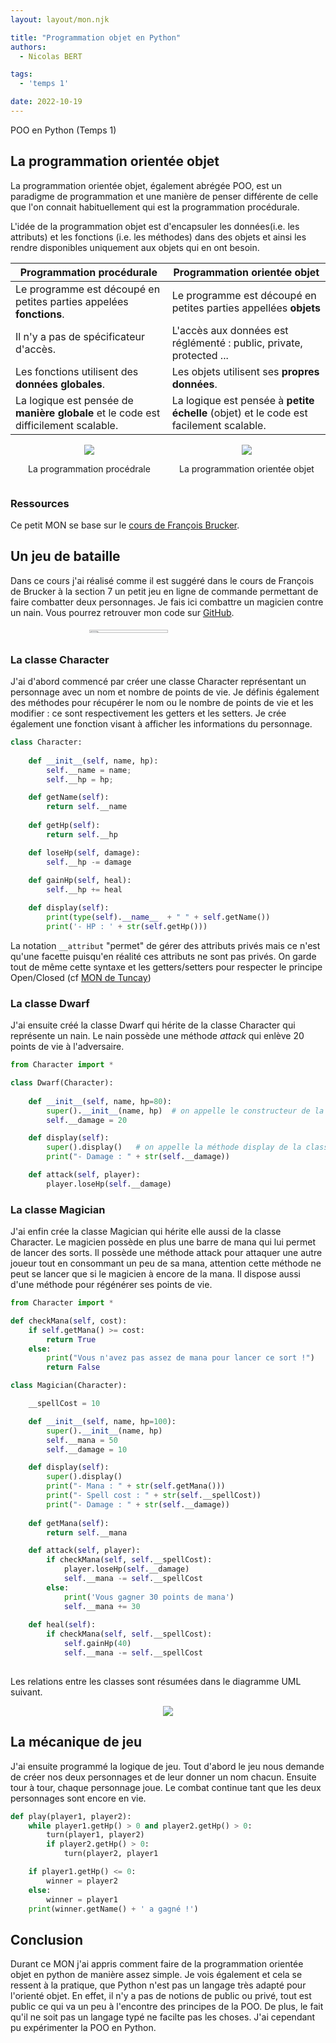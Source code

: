 ```yaml
---
layout: layout/mon.njk

title: "Programmation objet en Python"
authors:
  - Nicolas BERT

tags:
  - 'temps 1'

date: 2022-10-19
---
```


<!-- début résumé -->
POO en Python (Temps 1)
<!-- fin résumé -->

## La programmation orientée objet

La programmation orientée objet, également abrégée POO, est un paradigme de programmation et une manière de penser différente de celle que l'on connait habituellement qui est la programmation procédurale.

L'idée de la programmation objet est d'encapsuler les données(i.e. les attributs) et les fonctions (i.e. les méthodes) dans des objets et ainsi les rendre disponibles uniquement aux objets qui en ont besoin.

| **Programmation procédurale**                                                   | **Programmation orientée objet**                                                   |
|---------------------------------------------------------------------------------|------------------------------------------------------------------------------------|
| Le programme est découpé en petites parties appelées **fonctions**.             | Le programme est découpé en petites parties appellées **objets**                   |
| Il n'y a pas de spécificateur d'accès.                                          | L'accès aux données est réglémenté : public, private, protected ...                |
| Les fonctions utilisent des **données globales**.                                   | Les objets utilisent ses **propres données**.                                          |
| La logique est pensée de **manière globale** et le code est difficilement scalable. | La logique est pensée à **petite échelle** (objet) et le code est facilement scalable. |

<div style="display: flex; align-items: center;">
  <div style="width: 50%; display: flex; flex-direction: column; align-items: center;">
    <img src="./../images/procedurale.png" style="border: 0;" />
    <p>La programmation procédrale</p>
  </div>
  <div style="width: 50%; display: flex; flex-direction: column; align-items: center;">
    <img src="./../images/orientee-objet.png" style="border: 0;" />
    <p>La programmation orientée objet</p>
  </div>
</div>

### Ressources

Ce petit MON se base sur le [cours de François Brucker](https://francoisbrucker.github.io/cours_informatique/cours/algorithme-code-th%C3%A9orie/code/programmation-objet/).

## Un jeu de bataille

Dans ce cours j'ai réalisé comme il est suggéré dans le cours de François de Brucker à la section 7 un petit jeu en ligne de commande permettant de faire combatter deux personnages. Je fais ici combattre un magicien contre un nain. Vous pourrez retrouver mon code sur [GitHub](https://github.com/nbert71/POO-Python).

<div style="display: grid; place-items: center;">
  <img src="./../images/gandalf-gimli.png" style="width: 50%;" />
</div>

### La classe Character

J'ai d'abord commencé par créer une classe Character représentant un personnage avec un nom et nombre de points de vie. Je définis également des méthodes pour récupérer le nom ou le nombre de points de vie et les modifier : ce sont respectivement les getters et les setters. Je crée également une fonction visant à afficher les informations du personnage.

```python
class Character:
    
    def __init__(self, name, hp):
        self.__name = name;
        self.__hp = hp;

    def getName(self):
        return self.__name
    
    def getHp(self):
        return self.__hp

    def loseHp(self, damage):
        self.__hp -= damage
    
    def gainHp(self, heal):
        self.__hp += heal

    def display(self):
        print(type(self).__name__  + " " + self.getName())
        print('- HP : ' + str(self.getHp()))   
```

La notation `__attribut` "permet" de gérer des attributs privés mais ce n'est qu'une facette puisqu'en réalité ces attributs ne sont pas privés. On garde tout de même cette syntaxe et les getters/setters pour respecter le principe Open/Closed (cf [MON de Tuncay](https://francoisbrucker.github.io/do-it/mon/TBi/MON/POO/))

### La classe Dwarf

J'ai ensuite créé la classe Dwarf qui hérite de la classe Character qui représente un nain. Le nain possède une méthode *attack* qui enlève 20 points de vie à l'adversaire.

```python
from Character import *

class Dwarf(Character):
    
    def __init__(self, name, hp=80):
        super().__init__(name, hp)  # on appelle le constructeur de la classe parente
        self.__damage = 20

    def display(self):
        super().display()   # on appelle la méthode display de la classe parente
        print("- Damage : " + str(self.__damage))

    def attack(self, player):
        player.loseHp(self.__damage)

```

### La classe Magician

J'ai enfin crée la classe Magician qui hérite elle aussi de la classe Character. Le magicien possède en plus une barre de mana qui lui permet de lancer des sorts. Il possède une méthode attack pour attaquer une autre joueur tout en consommant un peu de sa mana, attention cette méthode ne peut se lancer que si le magicien à encore de la mana. Il dispose aussi d'une méthode pour régénérer ses points de vie.

```python
from Character import *

def checkMana(self, cost):
    if self.getMana() >= cost:
        return True
    else:
        print("Vous n'avez pas assez de mana pour lancer ce sort !")
        return False

class Magician(Character):

    __spellCost = 10

    def __init__(self, name, hp=100):
        super().__init__(name, hp)
        self.__mana = 50
        self.__damage = 10

    def display(self):
        super().display()
        print("- Mana : " + str(self.getMana()))
        print("- Spell cost : " + str(self.__spellCost))
        print("- Damage : " + str(self.__damage))
    
    def getMana(self):
        return self.__mana

    def attack(self, player):
        if checkMana(self, self.__spellCost):
            player.loseHp(self.__damage)
            self.__mana -= self.__spellCost
        else:
            print('Vous gagner 30 points de mana')
            self.__mana += 30
        
    def heal(self):
        if checkMana(self, self.__spellCost):
            self.gainHp(40)
            self.__mana -= self.__spellCost
      
```

Les relations entre les classes sont résumées dans le diagramme UML suivant.

<div style="display: grid; place-items: center;">
  <img src="./../images/uml-poo.png" style="border: 0;">
</div>

## La mécanique de jeu

J'ai ensuite programmé la logique de jeu. Tout d'abord le jeu nous demande de créer nos deux personnages et de leur donner un nom chacun. Ensuite tour à tour, chaque personnage joue. Le combat continue tant que les deux personnages sont encore en vie.

```python
def play(player1, player2):
    while player1.getHp() > 0 and player2.getHp() > 0:
        turn(player1, player2)
        if player2.getHp() > 0:
            turn(player2, player1

    if player1.getHp() <= 0:
        winner = player2
    else:
        winner = player1
    print(winner.getName() + ' a gagné !')
```

## Conclusion

Durant ce MON j'ai appris comment faire de la programmation orientée objet en python de manière assez simple. Je vois également et cela se ressent à la pratique, que Python n'est pas un langage très adapté pour l'orienté objet. En effet, il n'y a pas de notions de public ou privé, tout est public ce qui va un peu à l'encontre des principes de la POO. De plus, le fait qu'il ne soit pas un langage typé ne facilte pas les choses. J'ai cependant pu expérimenter la POO en Python.





